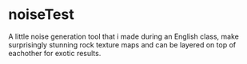 # noiseTest
A little noise generation tool that i made during an English class, make surprisingly stunning rock texture maps and can be layered on top of eachother for exotic results.
